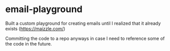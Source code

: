# email-playground

Built a custom playground for creating emails until I realized that it already exists (https://maizzle.com/)

Committing the code to a repo anyways in case I need to reference some of the code in the future.
